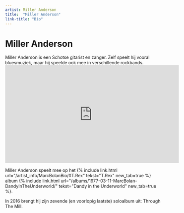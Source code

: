 ```yaml
---
artist: Miller Anderson
title:  "Miller Anderson"
link-title: "Bio"
---
```


# Miller Anderson

<span class="lead">Miller Anderson is een Schotse gitarist en zanger. Zelf speelt hij vooral bluesmuziek, maar hij speelde ook mee in verschillende rockbands.</span>

<iframe width="560" height="315" src="https://www.youtube.com/embed/jVU4a3oV0jY" frameborder="0" allowfullscreen></iframe>Miller Anderson speelt mee op het {% include link.html url="/artist_info/MarcBolanBio/#T.Rex" tekst="T.Rex" new_tab=true %} album {% include link.html url="/albums/1977-03-11-MarcBolan-DandyInTheUnderworld/" tekst="Dandy in the Underworld" new_tab=true %}.In 2016 brengt hij zijn zevende (en voorlopig laatste) soloalbum uit: <span class="engels">Through The Mill</span>. 
